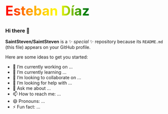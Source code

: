 <h1 style="font-size: 3em; background: linear-gradient(to right, red, orange, yellow, green, blue, indigo, violet); -webkit-background-clip: text; -webkit-text-fill-color: transparent;">Esteban Díaz</h1>


### Hi there 👋

**SaintSteven/SaintSteven** is a ✨ _special_ ✨ repository because its `README.md` (this file) appears on your GitHub profile.

Here are some ideas to get you started:

- 🔭 I’m currently working on ...
- 🌱 I’m currently learning ...
- 👯 I’m looking to collaborate on ...
- 🤔 I’m looking for help with ...
- 💬 Ask me about ...
- 📫 How to reach me: ...
- 😄 Pronouns: ...
- ⚡ Fun fact: ...
